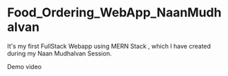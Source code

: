 # Food_Ordering_WebApp_NaanMudhalvan
It's my first FullStack Webapp using MERN Stack  , which I have created during my Naan Mudhalvan Session.

Demo video
